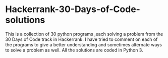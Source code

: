# Hackerrank-30-Days-of-Code-solutions
This is a collection of 30 python programs ,each solving a problem from the 30 Days of Code track in Hackerrank. 
I have tried to comment on each of the programs to give a better understanding and sometimes alternate ways to solve a problem as well.
 All the solutions are coded in Python 3. 

